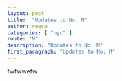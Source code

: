 ```yaml
---
layout: post
title:  "Updates to No. M"
author: reece
categories: [ "nyc" ]
route: "M"
description: "Updates to No. M"
first_paragraph: "Updates to No. M"
---
```


fwfwwefw
